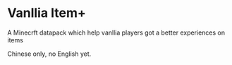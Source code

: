 # Vanllia Item+
A Minecrft datapack which help vanllia players got a better experiences on items

Chinese only, no English yet.
